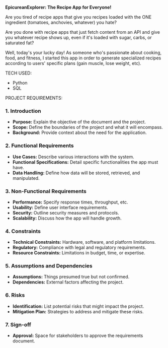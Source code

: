 **EpicureanExplorer: The Recipe App for Everyone!**

Are you tired of recipe apps that give you recipes loaded with the ONE ingredient (tomatoes, anchovies, whatever) you hate?

Are you done with recipe apps that just fetch content from an API and give you whatever recipe shows up, even if it's loaded with sugar, carbs, or saturated fat?

Well, today's your lucky day! As someone who's passionate about cooking, food, and fitness, I started this app in order to generate specialized recipes according to users' specific plans (gain muscle, lose weight, etc).

TECH USED:
- Python
- SQL

PROJECT REQUIREMENTS:

### 1. **Introduction**
   - **Purpose:** Explain the objective of the document and the project.
   - **Scope:** Define the boundaries of the project and what it will encompass.
   - **Background:** Provide context about the need for the application.

### 2. **Functional Requirements**
   - **Use Cases:** Describe various interactions with the system.
   - **Functional Specifications:** Detail specific functionalities the app must have.
   - **Data Handling:** Define how data will be stored, retrieved, and manipulated.

### 3. **Non-Functional Requirements**
   - **Performance:** Specify response times, throughput, etc.
   - **Usability:** Define user interface requirements.
   - **Security:** Outline security measures and protocols.
   - **Scalability:** Discuss how the app will handle growth.

### 4. **Constraints**
   - **Technical Constraints:** Hardware, software, and platform limitations.
   - **Regulatory:** Compliance with legal and regulatory requirements.
   - **Resource Constraints:** Limitations in budget, time, or expertise.

### 5. **Assumptions and Dependencies**
   - **Assumptions:** Things presumed true but not confirmed.
   - **Dependencies:** External factors affecting the project.

### 6. **Risks**
   - **Identification:** List potential risks that might impact the project.
   - **Mitigation Plan:** Strategies to address and mitigate these risks.

### 7. **Sign-off**
   - **Approval:** Space for stakeholders to approve the requirements document.
